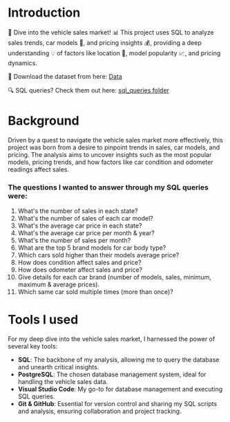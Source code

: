# Introduction
🚀 Dive into the vehicle sales market! 📊 This project uses SQL to analyze sales trends, car models 🚗, and pricing insights 💰, providing a deep understanding 💡 of factors like location 📍, model popularity 📈, and pricing dynamics.

📂 Download the dataset from here: [Data](https://www.kaggle.com/datasets/syedanwarafridi/vehicle-sales-data)  

🔍 SQL queries? Check them out here: [sql_queries folder](/sql_queries/)

# Background
Driven by a quest to navigate the vehicle sales market more effectively, this project was born from a desire to pinpoint trends in sales, car models, and pricing. The analysis aims to uncover insights such as the most popular models, pricing trends, and how factors like car condition and odometer readings affect sales.


### The questions I wanted to answer through my SQL queries were:

1. What's the number of sales in each state?
2. What's the number of sales of each car model?
3. What's the average car price in each state?
4. What's the average car price per month & year?
5. What's the number of sales per month?
6. What are the top 5 brand models for car body type?
7. Which cars sold higher than their models average price?
8. How does condition affect sales and price?
9. How does odometer affect sales and price?
10. Give details for each car brand (number of models, sales, minimum, maximum & average prices).
11. Which same car sold multiple times (more than once)?

# Tools I used
For my deep dive into the vehicle sales market, I harnessed the power of several key tools:

 - **SQL**: The backbone of my analysis, allowing me to query the database and unearth critical insights.
 - **PostgreSQL**: The chosen database management system, ideal for handling the vehicle sales data.
 - **Visual Studio Code**: My go-to for database management and executing SQL queries.
 - **Git & GitHub**: Essential for version control and sharing my SQL scripts and analysis, ensuring collaboration and project tracking.
